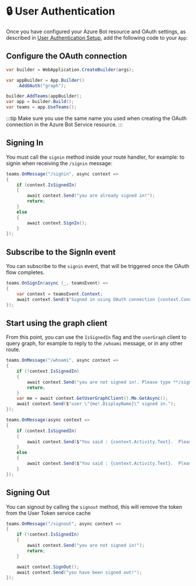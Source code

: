 # 🔒 User Authentication

Once you have configured your Azure Bot resource and OAuth settings, as described in [User Authentication Setup](/teams/user-authentication/sso-setup), add the following code to your `App`:


## Configure the OAuth connection

```cs
var builder = WebApplication.CreateBuilder(args);

var appBuilder = App.Builder()
    .AddOAuth("graph");

builder.AddTeams(appBuilder);
var app = builder.Build();
var teams = app.UseTeams();
```
:::tip
Make sure you use the same name you used when creating the OAuth connection in the Azure Bot Service resource.
:::

## Signing In

You must call the `signin` method inside your route handler, for example: to signin when receiving the `/signin` message:

```cs
teams.OnMessage("/signin", async context =>
{
    if (context.IsSignedIn)
    {
        await context.Send("you are already signed in!");
        return;
    }
    else
    {
        await context.SignIn();
    }
});
```

## Subscribe to the SignIn event

You can subscribe to the `signin` event, that will be triggered once the OAuth flow completes.

```cs
teams.OnSignIn(async (_, teamsEvent) =>
{
    var context = teamsEvent.Context;
    await context.Send($"Signed in using OAuth connection {context.ConnectionName}. Please type **/whoami** to see your profile or **/signout** to sign out.");
});
```

## Start using the graph client

From this point, you can use the `IsSignedIn` flag and the `userGraph` client to query graph, for example to reply to the `/whoami` message, or in any other route.

```cs
teams.OnMessage("/whoami", async context =>
{
    if (!context.IsSignedIn)
    {
        await context.Send("you are not signed in!. Please type **/signin** to sign in");
        return;
    }
    var me = await context.GetUserGraphClient().Me.GetAsync();
    await context.Send($"user \"{me!.DisplayName}\" signed in.");
});

teams.OnMessage(async context =>
{
    if (context.IsSignedIn)
    {
        await context.Send($"You said : {context.Activity.Text}.  Please type **/whoami** to see your profile or **/signout** to sign out.");
    }
    else
    {
        await context.Send($"You said : {context.Activity.Text}.  Please type **/signin** to sign in.");
    }
});
```

## Signing Out

You can signout by calling the `signout` method, this will remove the token from the User Token service cache

```cs
teams.OnMessage("/signout", async context =>
{
    if (!context.IsSignedIn)
    {
        await context.Send("you are not signed in!");
        return;
    }

    await context.SignOut();
    await context.Send("you have been signed out!");
});
```

